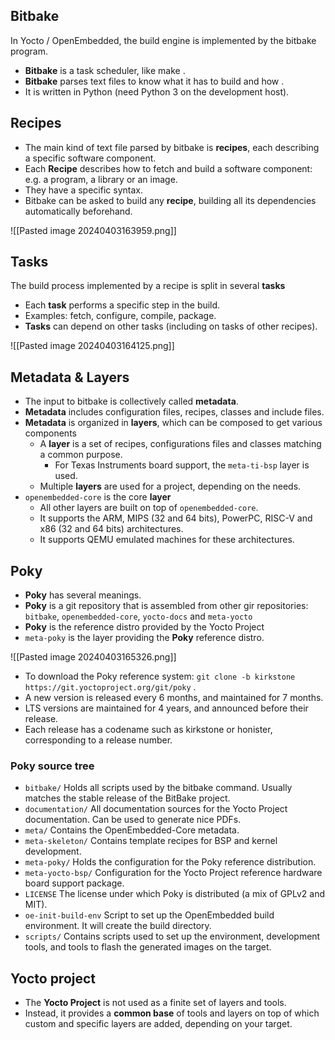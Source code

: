 
## Bitbake

In Yocto / OpenEmbedded, the build engine is implemented by the bitbake program.

- **Bitbake** is a task scheduler, like make .
- **Bitbake** parses text files to know what it has to build and how .
- It is written in Python (need Python 3 on the development host).

## Recipes

- The main kind of text file parsed by bitbake is **recipes**, each describing a specific software component.
- Each **Recipe** describes how to fetch and build a software component: e.g. a program, a library or an image.
- They have a specific syntax.
- Bitbake can be asked to build any **recipe**, building all its dependencies automatically beforehand.

![[Pasted image 20240403163959.png]]



## Tasks

The build process implemented by a recipe is split in several **tasks**

- Each **task** performs a specific step in the build.
- Examples: fetch, configure, compile, package.
- **Tasks** can depend on other tasks (including on tasks of other recipes).

![[Pasted image 20240403164125.png]]

## Metadata & Layers

- The input to bitbake is collectively called **metadata**.
- **Metadata** includes configuration files, recipes, classes and include files.
- **Metadata** is organized in **layers**, which can be composed to get various components
	- A **layer** is a set of recipes, configurations files and classes matching a common purpose. 
		- For Texas Instruments board support, the `meta-ti-bsp` layer is used. 
	- Multiple **layers** are used for a project, depending on the needs.
- `openembedded-core` is the core **layer**
	- All other layers are built on top of `openembedded-core`.
	- It supports the ARM, MIPS (32 and 64 bits), PowerPC, RISC-V and x86 (32 and 64 bits) architectures.
	- It supports QEMU emulated machines for these architectures.

## Poky

- **Poky** has several meanings.
- **Poky** is a git repository that is assembled from other gir repositories: `bitbake`, `openembedded-core`, `yocto-docs` and `meta-yocto`
- **Poky** is the reference distro provided by the Yocto Project
- `meta-poky` is the layer providing the **Poky** reference distro.

![[Pasted image 20240403165326.png]]

- To download the Poky reference system: `git clone -b kirkstone https://git.yoctoproject.org/git/poky` .
- A new version is released every 6 months, and maintained for 7 months.
- LTS versions are maintained for 4 years, and announced before their release.
- Each release has a codename such as kirkstone or honister, corresponding to a release number.

### Poky source tree

- `bitbake/` Holds all scripts used by the bitbake command. Usually matches the stable release of the BitBake project.
- `documentation/` All documentation sources for the Yocto Project documentation. Can be used to generate nice PDFs.
- `meta/` Contains the OpenEmbedded-Core metadata.
- `meta-skeleton/` Contains template recipes for BSP and kernel development.
- `meta-poky/` Holds the configuration for the Poky reference distribution.
- `meta-yocto-bsp/` Configuration for the Yocto Project reference hardware board support package.
- `LICENSE` The license under which Poky is distributed (a mix of GPLv2 and MIT).
- `oe-init-build-env` Script to set up the OpenEmbedded build environment. It will create the build directory.
- `scripts/` Contains scripts used to set up the environment, development tools, and tools to flash the generated images on the target.

## Yocto project

- The **Yocto Project** is not used as a finite set of layers and tools.
- Instead, it provides a **common base** of tools and layers on top of which custom and specific layers are added, depending on your target.